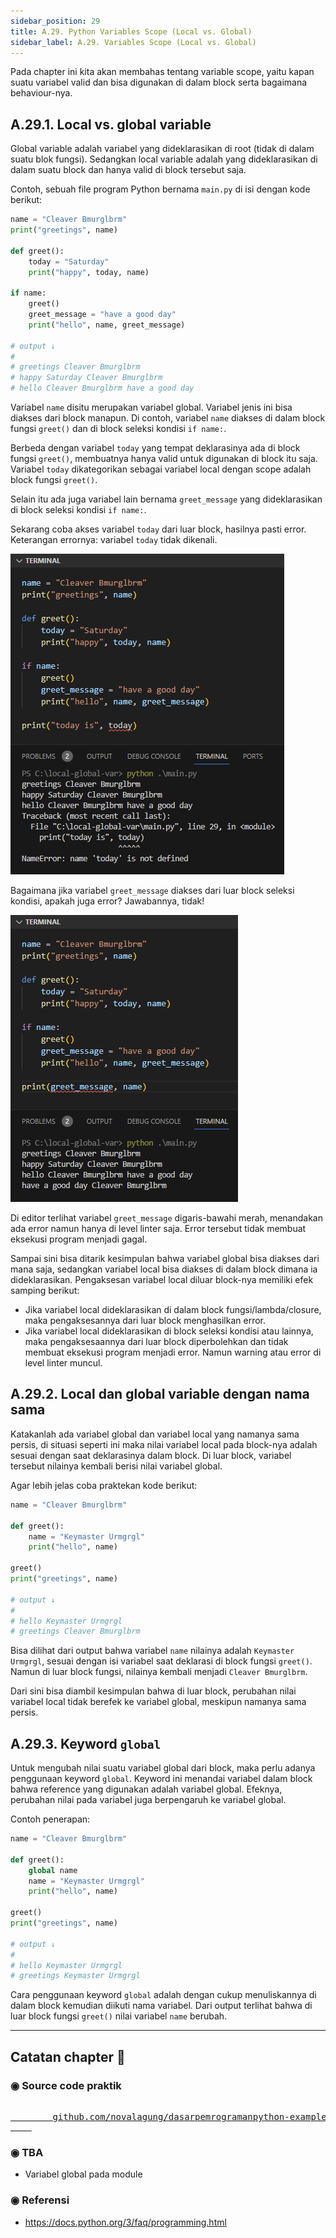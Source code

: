 ```yaml
---
sidebar_position: 29
title: A.29. Python Variables Scope (Local vs. Global)
sidebar_label: A.29. Variables Scope (Local vs. Global)
---
```


Pada chapter ini kita akan membahas tentang variable scope, yaitu kapan suatu variabel valid dan bisa digunakan di dalam block serta bagaimana behaviour-nya.

## A.29.1. Local vs. global variable

Global variable adalah variabel yang dideklarasikan di root (tidak di dalam suatu blok fungsi). Sedangkan local variable adalah yang dideklarasikan di dalam suatu block dan hanya valid di block tersebut saja.

Contoh, sebuah file program Python bernama `main.py` di isi dengan kode berikut:

```python title="File main.py"
name = "Cleaver Bmurglbrm"
print("greetings", name)

def greet():
    today = "Saturday"
    print("happy", today, name)

if name:
    greet()
    greet_message = "have a good day"
    print("hello", name, greet_message)

# output ↓
# 
# greetings Cleaver Bmurglbrm
# happy Saturday Cleaver Bmurglbrm
# hello Cleaver Bmurglbrm have a good day
```

Variabel `name` disitu merupakan variabel global. Variabel jenis ini bisa diakses dari block manapun. Di contoh, variabel `name` diakses di dalam block fungsi `greet()` dan di block seleksi kondisi `if name:`.

Berbeda dengan variabel `today` yang tempat deklarasinya ada di block fungsi `greet()`, membuatnya hanya valid untuk digunakan di block itu saja. Variabel `today` dikategorikan sebagai variabel local dengan scope adalah block fungsi `greet()`.

Selain itu ada juga variabel lain bernama `greet_message` yang dideklarasikan di block seleksi kondisi `if name:`.

Sekarang coba akses variabel `today` dari luar block, hasilnya pasti error. Keterangan errornya: variabel `today` tidak dikenali.

![Python variable scope local vs global](img/local-global-var-1.png)

Bagaimana jika variabel `greet_message` diakses dari luar block seleksi kondisi, apakah juga error? Jawabannya, tidak!

![Python variable scope local vs global](img/local-global-var-2.png)

Di editor terlihat variabel `greet_message` digaris-bawahi merah, menandakan ada error namun hanya di level linter saja. Error tersebut tidak membuat eksekusi program menjadi gagal.

Sampai sini bisa ditarik kesimpulan bahwa variabel global bisa diakses dari mana saja, sedangkan variabel local bisa diakses di dalam block dimana ia dideklarasikan. Pengaksesan variabel local diluar block-nya memiliki efek samping berikut:

- Jika variabel local dideklarasikan di dalam block fungsi/lambda/closure, maka pengaksesannya dari luar block menghasilkan error.
- Jika variabel local dideklarasikan di block seleksi kondisi atau lainnya, maka pengaksesaannya dari luar block diperbolehkan dan tidak membuat eksekusi program menjadi error. Namun warning atau error di level linter muncul.

## A.29.2. Local dan global variable dengan nama sama

Katakanlah ada variabel global dan variabel local yang namanya sama persis, di situasi seperti ini maka nilai variabel local pada block-nya adalah sesuai dengan saat deklarasinya dalam block. Di luar block, variabel tersebut nilainya kembali berisi nilai variabel global.

Agar lebih jelas coba praktekan kode berikut:

```python
name = "Cleaver Bmurglbrm"

def greet():
    name = "Keymaster Urmgrgl"
    print("hello", name)

greet()
print("greetings", name)

# output ↓
# 
# hello Keymaster Urmgrgl
# greetings Cleaver Bmurglbrm
```

Bisa dilihat dari output bahwa variabel `name` nilainya adalah `Keymaster Urmgrgl`, sesuai dengan isi variabel saat deklarasi di block fungsi `greet()`. Namun di luar block fungsi, nilainya kembali menjadi `Cleaver Bmurglbrm`.

Dari sini bisa diambil kesimpulan bahwa di luar block, perubahan nilai variabel local tidak berefek ke variabel global, meskipun namanya sama persis.

## A.29.3. Keyword `global`

Untuk mengubah nilai suatu variabel global dari block, maka perlu adanya penggunaan keyword `global`. Keyword ini menandai variabel dalam block bahwa reference yang digunakan adalah variabel global. Efeknya, perubahan nilai pada variabel juga berpengaruh ke variabel global.

Contoh penerapan:

```python
name = "Cleaver Bmurglbrm"

def greet():
    global name
    name = "Keymaster Urmgrgl"
    print("hello", name)

greet()
print("greetings", name)

# output ↓
# 
# hello Keymaster Urmgrgl
# greetings Keymaster Urmgrgl
```

Cara penggunaan keyword `global` adalah dengan cukup menuliskannya di dalam block kemudian diikuti nama variabel. Dari output terlihat bahwa di luar block fungsi `greet()` nilai variabel `name` berubah.

---

<div class="section-footnote">

## Catatan chapter 📑

### ◉ Source code praktik

<pre>
    <a href="https://github.com/novalagung/dasarpemrogramanpython-example/tree/master/local-global-var">
        github.com/novalagung/dasarpemrogramanpython-example/../local-global-var
    </a>
</pre>

### ◉ TBA

- Variabel global pada module

### ◉ Referensi

- https://docs.python.org/3/faq/programming.html

</div>

